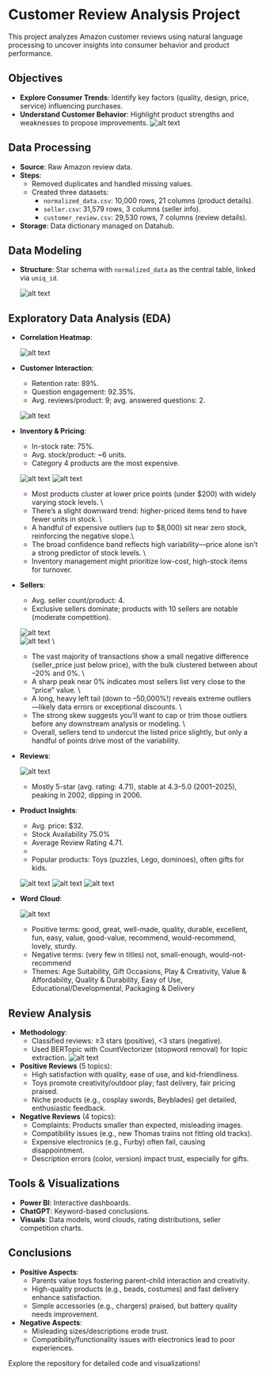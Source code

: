 # Customer Review Analysis Project

This project analyzes Amazon customer reviews using natural language processing to uncover insights into consumer behavior and product performance.
 
## Objectives
- **Explore Consumer Trends**: Identify key factors (quality, design, price, service) influencing purchases.
- **Understand Customer Behavior**: Highlight product strengths and weaknesses to propose improvements.
![alt text](image-11.png)
## Data Processing
- **Source**: Raw Amazon review data.
- **Steps**:
  - Removed duplicates and handled missing values.
  - Created three datasets:
    - `normalized_data.csv`: 10,000 rows, 21 columns (product details).
    - `seller.csv`: 31,579 rows, 3 columns (seller info).
    - `customer_review.csv`: 29,530 rows, 7 columns (review details).
- **Storage**: Data dictionary managed on Datahub.

## Data Modeling
- **Structure**: Star schema with `normalized_data` as the central table, linked via `uniq_id`.

   ![alt text](image.png)

## Exploratory Data Analysis (EDA)
- **Correlation Heatmap**:

  ![alt text](image-12.png)
- **Customer Interaction**:
  - Retention rate: 89%.
  - Question engagement: 92.35%.
  - Avg. reviews/product: 9; avg. answered questions: 2.

  ![alt text](image-1.png)
- **Inventory & Pricing**:
  - In-stock rate: 75%.
  - Avg. stock/product: ~6 units.
  - Category 4 products are the most expensive.

  ![alt text](image-2.png)
  ![alt text](image-3.png)

    - Most products cluster at lower price points (under $200) with widely varying stock levels. \
    - There’s a slight downward trend: higher-priced items tend to have fewer units in stock. \
    - A handful of expensive outliers (up to $8,000) sit near zero stock, reinforcing the negative slope.\
    - The broad confidence band reflects high variability—price alone isn’t a strong predictor of stock levels. \
    - Inventory management might prioritize low-cost, high-stock items for turnover. 

- **Sellers**:
  - Avg. seller count/product: 4.
  - Exclusive sellers dominate; products with 10 sellers are notable (moderate competition).

  ![alt text](image-4.png) \
  ![alt text](image-13.png) \

    - The vast majority of transactions show a small negative difference (seller_price just below price), with the bulk clustered between about –20% and 0%. \
    - A sharp peak near 0% indicates most sellers list very close to the “price” value. \
    - A long, heavy left tail (down to –50,000%!) reveals extreme outliers—likely data errors or exceptional discounts. \
    - The strong skew suggests you’ll want to cap or trim those outliers before any downstream analysis or modeling. \
    - Overall, sellers tend to undercut the listed price slightly, but only a handful of points drive most of the variability.

- **Reviews**:

  ![alt text](image-5.png)

  - Mostly 5-star (avg. rating: 4.71), stable at 4.3–5.0 (2001–2025), peaking in 2002, dipping in 2006.
- **Product Insights**:
  - Avg. price: $32.
  - Stock Availability 75.0%
  - Average Review Rating 4.71.
  - 
  - Popular products: Toys (puzzles, Lego, dominoes), often gifts for kids.

  ![alt text](image-6.png)
  ![alt text](image-7.png)
  ![alt text](image-8.png)
- **Word Cloud**:

  ![alt text](image-9.png)
  - Positive terms: good, great, well-made, quality, durable, excellent, fun, easy, value, good-value, recommend, would-recommend, lovely, sturdy.
  - Negative terms: (very few in titles) not, small-enough, would-not-recommend
  - Themes: Age Suitability, Gift Occasions, Play & Creativity, Value & Affordability, Quality & Durability, Easy of Use, Educational/Developmental, Packaging & Delivery
## Review Analysis
- **Methodology**:
  - Classified reviews: ≥3 stars (positive), <3 stars (negative).
  - Used BERTopic with CountVectorizer (stopword removal) for topic extraction.
  ![alt text](image-10.png)
- **Positive Reviews** (5 topics):
  - High satisfaction with quality, ease of use, and kid-friendliness.
  - Toys promote creativity/outdoor play; fast delivery, fair pricing praised.
  - Niche products (e.g., cosplay swords, Beyblades) get detailed, enthusiastic feedback.
- **Negative Reviews** (4 topics):
  - Complaints: Products smaller than expected, misleading images.
  - Compatibility issues (e.g., new Thomas trains not fitting old tracks).
  - Expensive electronics (e.g., Furby) often fail, causing disappointment.
  - Description errors (color, version) impact trust, especially for gifts.

## Tools & Visualizations
- **Power BI**: Interactive dashboards.
- **ChatGPT**: Keyword-based conclusions.
- **Visuals**: Data models, word clouds, rating distributions, seller competition charts.

## Conclusions
- **Positive Aspects**:
  - Parents value toys fostering parent-child interaction and creativity.
  - High-quality products (e.g., beads, costumes) and fast delivery enhance satisfaction.
  - Simple accessories (e.g., chargers) praised, but battery quality needs improvement.
- **Negative Aspects**:
  - Misleading sizes/descriptions erode trust.
  - Compatibility/functionality issues with electronics lead to poor experiences.

Explore the repository for detailed code and visualizations!
